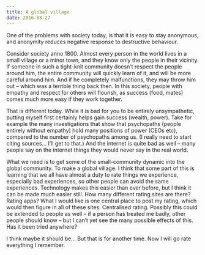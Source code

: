 ```yaml
---
title: A global village
date: 2016-08-27
---
```


One of the problems with society today, is that it is easy to stay anonymous,
and anonymity reduces negative response to destructive behaviour.

Consider society anno 1800. Almost every person in the world lives in a small
village or a minor town, and they know only the people in their vicinity. If
someone in such a tight-knit community doesn’t respect the people around him,
the entire community will quickly learn of it, and will be more careful around
him. And if he completely malfunctions, they may throw him out – which was a
terrible thing back then. In this society, people with empathy and respect for
others will flourish, as success (food, mates) comes much more easy if they work
together.

That is different today. While it is bad for you to be entirely unsympathetic,
putting myself first certainly helps gain success (wealth, power). Take for
example the many investigations that show that psychopaths (people entirely
without empathy) hold many positions of power (CEOs etc), compared to the number
of psychopaths among us. (I really need to start citing sources… I’ll get to
that.) And the internet is quite bad as well – many people say on the internet
things they would never say in the real world.

What we need is to get some of the small-community dynamic into the global
community. To make a global village. I think that some part of this is learning
that we all have almost a duty to rate things we experience, especially bad
experiences, so other people can avoid the same experiences. Technology makes
this easier than ever before, but I think it can be made much easier still. How
many different rating sites are there? Rating apps? What I would like is one
central place to post my rating, which would then figure in all of these sites.
Centralised rating. Possibly this could be extended to people as well – if a
person has treated me badly, other people should know – but I can’t yet see the
many possible effects of this. Has it been tried anywhere?

I think maybe it should be… But that is for another time. Now I will go rate
everything I remember.
